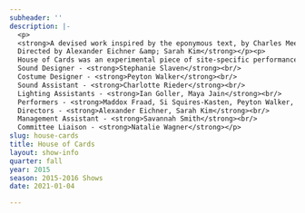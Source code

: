 ```yaml
---
subheader: ''
description: |-
  <p>
  <strong>A devised work inspired by the eponymous text, by Charles Mee<br/>
  Directed by Alexander Eichner &amp; Sarah Kim</strong></p><p>
  House of Cards was an experimental piece of site-specific performance art, devised with the designers and cast and staged in the Ida Noyes Cloister Club using tents to create close, intimate spaces. The original text is a meandering walk through the memories and musings of the speaker in a surreal dreamscape, vacillating between sweet, tender recollections and violent images of trauma. Working closely with the text, we devised a series of vignettes capturing aspects of the text with sound, lights, movement, and voice. We presented these pieces in various different orders to small groups, led from tent to tent through the vast, dark, and empty Cloister Club.</p><p>
  Sound Designer - <strong>Stephanie Slaven</strong><br/>
  Costume Designer - <strong>Peyton Walker</strong><br/>
  Sound Assistant - <strong>Charlotte Rieder</strong><br/>
  Lighting Assistants - <strong>Ian Goller, Maya Jain</strong><br/>
  Performers - <strong>Maddox Fraad, Si Squires-Kasten, Peyton Walker, Joe Beutel, Leo Weinreb, India Weston, Emma Glass</strong><br/>
  Directors - <strong>Alexander Eichner, Sarah Kim</strong><br/>
  Management Assistant - <strong>Savannah Smith</strong><br/>
  Committee Liaison - <strong>Natalie Wagner</strong></p>
slug: house-cards
title: House of Cards
layout: show-info
quarter: fall
year: 2015
season: 2015-2016 Shows
date: 2021-01-04

---
```

